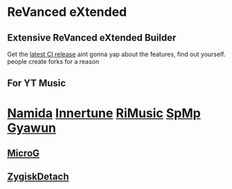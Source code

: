 # ReVanced eXtended

## Extensive ReVanced eXtended Builder

Get the [latest CI release](https://github.com/LatroM69/rvx) 
aint gonna yap about the features, find out yourself. people create forks for a reason

## For YT Music
# [Namida](https://github.com/namidaco/namida)  [Innertune](https://github.com/z-huang/InnerTune)  [RiMusic](https://github.com/fast4x/RiMusic)  [SpMp](https://github.com/toasterofbread/spmp)  [Gyawun](https://github.com/jhelumcorp/gyawun)

## [MicroG](https://github.com/WSTxda/MicroG-RE)
## [ZygiskDetach](https://github.com/j-hc/zygisk-detach)

